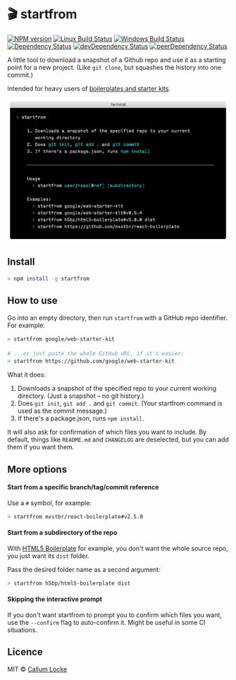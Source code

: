 # 🎬 startfrom

[![NPM version][npm-image]][npm-url] [![Linux Build Status][travis-image]][travis-url] [![Windows Build Status][appveyor-image]][appveyor-url] [![Dependency Status][depstat-image]][depstat-url] [![devDependency Status][devdepstat-image]][devdepstat-url] [![peerDependency Status][peerdepstat-image]][peerdepstat-url]

A little tool to download a snapshot of a Github repo and use it as a starting point for a new project. (Like `git clone`, but squashes the history into one commit.)

Intended for heavy users of [boilerplates and starter kits].

![screenshot]

## Install

```sh
> npm install -g startfrom
```

## How to use

Go into an empty directory, then run `startfrom` with a GitHub repo identifier.  For example:

```sh
> startfrom google/web-starter-kit

# ...or just paste the whole GitHub URL, if it's easier:
> startfrom https://github.com/google/web-starter-kit
```

What it does:

1. Downloads a snapshot of the specified repo to your current working directory. (Just a snapshot – no git history.)
2. Does `git init`, `git add .` and `git commit`. (Your startfrom command is used as the commit message.)
3. If there's a package.json, runs `npm install`.

It will also ask for confirmation of which files you want to include. By default, things like `README.md` and `CHANGELOG` are deselected, but you can add them if you want them.

## More options

#### Start from a specific branch/tag/commit reference

Use a `#` symbol, for example:

```sh
> startfrom mxstbr/react-boilerplate#v2.5.0
```

#### Start from a subdirectory of the repo

With [HTML5 Boilerplate](https://github.com/h5bp/html5-boilerplate) for example, you don't want the whole source repo, you just want its `dist` folder.

Pass the desired folder name as a second argument:

```sh
> startfrom h5bp/html5-boilerplate dist
```

#### Skipping the interactive prompt

If you don't want startfrom to prompt you to confirm which files you want, use the `--confirm` flag to auto-confirm it. Might be useful in some CI situations.

## Licence

MIT © [Callum Locke](http://callumlocke.com/)

[boilerplates and starter kits]: https://github.com/melvin0008/awesome-projects-boilerplates
[screenshot]: screenshot.png
[HTML5 Boilerplate]: https://github.com/h5bp/html5-boilerplate
[Web Starter Kit]: https://github.com/google/web-starter-kit

<!-- badge URLs -->
[npm-url]: https://npmjs.org/package/startfrom
[npm-image]: https://img.shields.io/npm/v/startfrom.svg?style=flat-square

[travis-url]: https://travis-ci.org/callumlocke/startfrom
[travis-image]: https://img.shields.io/travis/callumlocke/startfrom.svg?style=flat-square&label=Linux

[appveyor-url]: https://ci.appveyor.com/project/callumlocke/startfrom
[appveyor-image]: https://img.shields.io/appveyor/ci/callumlocke/startfrom/master.svg?style=flat-square&label=Windows

[depstat-url]: https://david-dm.org/callumlocke/startfrom
[depstat-image]: https://img.shields.io/david/callumlocke/startfrom.svg?style=flat-square

[devdepstat-url]: https://david-dm.org/callumlocke/startfrom#info=devDependencies
[devdepstat-image]: https://img.shields.io/david/dev/callumlocke/startfrom.svg?style=flat-square&label=devDeps

[peerdepstat-url]: https://david-dm.org/callumlocke/startfrom#info=peerDependencies
[peerdepstat-image]: https://img.shields.io/david/peer/callumlocke/startfrom.svg?style=flat-square&label=peerDeps
